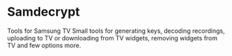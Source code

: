 Samdecrypt
==========
Tools for Samsung TV
 Small tools for generating keys, decoding recordings,
 uploading to TV or downloading from TV widgets,
 removing widgets from TV and few options more.
